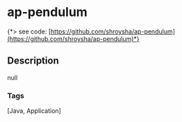 # ap-pendulum
{*> see code: [https://github.com/shroysha/ap-pendulum](https://github.com/shroysha/ap-pendulum)*}

## Description
null

### Tags
[Java, Application]
